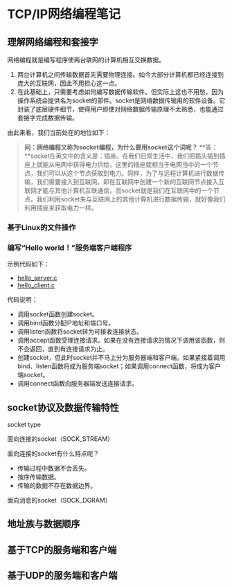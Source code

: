 # TCP/IP网络编程笔记

## 理解网络编程和套接字

网络编程就是编写程序使两台联网的计算机相互交换数据。

1. 两台计算机之间传输数据首先需要物理连接。如今大部分计算机都已经连接到庞大的互联网，因此不用担心这一点。
2. 在此基础上，只需要考虑如何编写数据传输软件。但实际上这也不用愁，因为操作系统会提供名为socket的部件。socket是网络数据传输用的软件设备。它封装了底层硬件细节，使得用户即使对网络数据传输原理不太熟悉，也能通过套接字完成数据传输。

由此来看，我们当前处在的地位如下：



> **问：网络编程又称为socket编程，为什么要用socket这个词呢？**
> **答：**socket在英文中的含义是：插座。在我们日常生活中，我们把插头插到插座上就能从电网中获得电力供给，这里的插座就相当于电网当中的一个节点，我们可以从这个节点获取到电力。同样，为了与远程计算机进行数据传输，我们需要接入到互联网，即在互联网中创建一个新的互联网节点接入互联网才能与其他计算机互联通信，而socket就是我们在互联网中的一个节点。我们利用socket来与互联网上的其他计算机进行数据传输，就好像我们利用插座来获取电力一样。



### 基于Linux的文件操作







### 编写“Hello world！”服务端客户端程序

示例代码如下：
- [hello_server.c](https://github.com/cellphonef/Learn/blob/main/NetworkProgramming/code/hello_server.c)
- [hello_client.c](https://github.com/cellphonef/Learn/blob/main/NetworkProgramming/code/hello_client.c)

代码说明：
- 调用socket函数创建socket。
- 调用bind函数分配IP地址和端口号。
- 调用listen函数将socket转为可接收连接状态。
- 调用accept函数受理连接请求。如果在没有连接请求的情况下调用该函数，则不会返回，直到有连接请求为止。
- 创建socket，但此时socket并不马上分为服务器端和客户端。如果紧接着调用bind、listen函数将成为服务端socket；如果调用connect函数，将成为客户端socket。
- 调用connect函数向服务器端发送连接请求。




## socket协议及数据传输特性



socket type

面向连接的socket（SOCK_STREAM）

面向连接的socket有什么特点呢？
- 传输过程中数据不会丢失。
- 按序传输数据。
- 传输的数据不存在数据边界。


面向消息的socket（SOCK_DGRAM）


## 地址族与数据顺序


## 基于TCP的服务端和客户端



## 基于UDP的服务端和客户端











